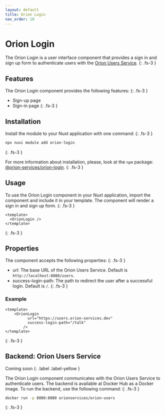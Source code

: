 ```yaml
---
layout: default
title: Orion Login
nav_order: 10
---
```


# Orion Login

The Orion Login is a user interface component that provides a sign in and sign
up form to authenticate users with the [Orion Users Service](https://users.orion-services.dev).
{: .fs-3 }

## Features

The Orion Login component provides the following features:
{: .fs-3 }

* Sign-up page
* Sign-in page
{: .fs-3 }

## Installation

Install the module to your Nuxt application with one command:
{: .fs-3 }

```bash
npx nuxi module add orion-login
```
{: .fs-3 }

For more information about installation, please, look at the `npm` package:
[@orion-services/orion-login](https://www.npmjs.com/package/@orion-services/orion-login).
{: .fs-3 }

## Usage

To use the Orion Login component in your Nuxt application, import the component
and include it in your template. The component will render a sign in and sign up
form.
{: .fs-3 }

```vue
<template>
  <OrionLogin />
</template>
```
{: .fs-3 }

## Properties

The component accepts the following properties:
{: .fs-3 }

* url: The base URL of the Orion Users Service. Default is
  `http://localhost:8080/users`.
* success-login-path: The path to redirect the user after a successful login.
  Default is `/`.
{: .fs-3 }

### Example

```vue
<template>
    <OrionLogin
		  url="https://users.orion-services.dev"
		  success-login-path="/talk"
		/>
</template>
```
{: .fs-3 }

## Backend: Orion Users Service

Coming soon
{: .label .label-yellow }

The Orion Login component communicates with the Orion Users Service to
authenticate users. The backend is available at Docker Hub as a Docker image.
To run the backend, use the following command:
{: .fs-3 }

```bash
docker run -p 8080:8080 orionservices/orion-users
```
{: .fs-3 }
